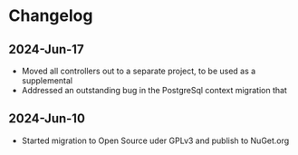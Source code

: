 # Changelog

## 2024-Jun-17

* Moved all controllers out to a separate project, to be used as a supplemental
* Addressed an outstanding bug in the PostgreSql context migration that 

## 2024-Jun-10

* Started migration to Open Source uder GPLv3 and publish to NuGet.org


